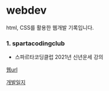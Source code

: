 # webdev
html, CSS를 활용한 웹개발 기록입니다.


### 1. spartacodingclub
- 스파르타코딩클럽 2021년 신년운세 강의</hr>

[웹url](https://new-year.spartacodingclub.kr/rEfZOg3BvOT1/index.html)

[개발일지](https://rladuddms.tistory.com/96)

